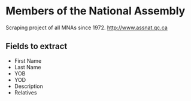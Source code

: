 # Members of the National Assembly

Scraping project of all MNAs since 1972.
http://www.assnat.qc.ca

## Fields to extract
- First Name
- Last Name
- YOB
- YOD
- Description
- Relatives
